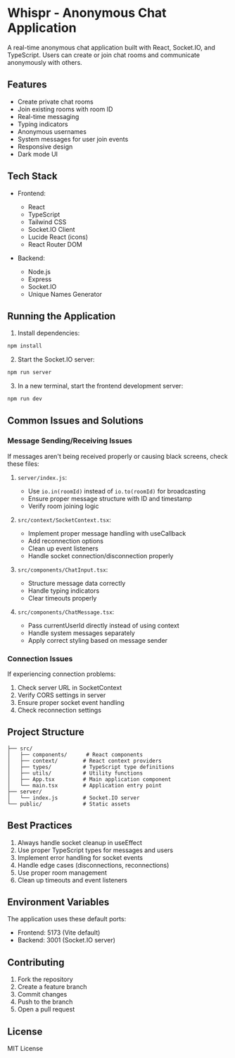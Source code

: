 # Whispr - Anonymous Chat Application

A real-time anonymous chat application built with React, Socket.IO, and TypeScript. Users can create or join chat rooms and communicate anonymously with others.

## Features

- Create private chat rooms
- Join existing rooms with room ID
- Real-time messaging
- Typing indicators
- Anonymous usernames
- System messages for user join events
- Responsive design
- Dark mode UI

## Tech Stack

- Frontend:
  - React
  - TypeScript
  - Tailwind CSS
  - Socket.IO Client
  - Lucide React (icons)
  - React Router DOM

- Backend:
  - Node.js
  - Express
  - Socket.IO
  - Unique Names Generator

## Running the Application

1. Install dependencies:
```bash
npm install
```

2. Start the Socket.IO server:
```bash
npm run server
```

3. In a new terminal, start the frontend development server:
```bash
npm run dev
```

## Common Issues and Solutions

### Message Sending/Receiving Issues

If messages aren't being received properly or causing black screens, check these files:

1. `server/index.js`:
   - Use `io.in(roomId)` instead of `io.to(roomId)` for broadcasting
   - Ensure proper message structure with ID and timestamp
   - Verify room joining logic

2. `src/context/SocketContext.tsx`:
   - Implement proper message handling with useCallback
   - Add reconnection options
   - Clean up event listeners
   - Handle socket connection/disconnection properly

3. `src/components/ChatInput.tsx`:
   - Structure message data correctly
   - Handle typing indicators
   - Clear timeouts properly

4. `src/components/ChatMessage.tsx`:
   - Pass currentUserId directly instead of using context
   - Handle system messages separately
   - Apply correct styling based on message sender

### Connection Issues

If experiencing connection problems:

1. Check server URL in SocketContext
2. Verify CORS settings in server
3. Ensure proper socket event handling
4. Check reconnection settings

## Project Structure

```
├── src/
│   ├── components/      # React components
│   ├── context/        # React context providers
│   ├── types/          # TypeScript type definitions
│   ├── utils/          # Utility functions
│   ├── App.tsx         # Main application component
│   └── main.tsx        # Application entry point
├── server/
│   └── index.js        # Socket.IO server
└── public/             # Static assets
```

## Best Practices

1. Always handle socket cleanup in useEffect
2. Use proper TypeScript types for messages and users
3. Implement error handling for socket events
4. Handle edge cases (disconnections, reconnections)
5. Use proper room management
6. Clean up timeouts and event listeners

## Environment Variables

The application uses these default ports:
- Frontend: 5173 (Vite default)
- Backend: 3001 (Socket.IO server)

## Contributing

1. Fork the repository
2. Create a feature branch
3. Commit changes
4. Push to the branch
5. Open a pull request

## License

MIT License